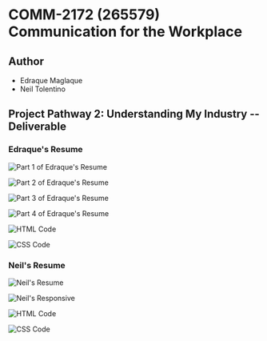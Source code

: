 # COMM-2172 (265579) Communication for the Workplace

## Author

- Edraque Maglaque
- Neil Tolentino
  
## Project Pathway 2: Understanding My Industry -- Deliverable

### Edraque's Resume

![Part 1 of Edraque's Resume](/images/edraque-resume-1.png?raw=true "Edraque's Resume")

![Part 2 of Edraque's Resume](/images/edraque-resume-2.png?raw=true "Edraque's Resume")

![Part 3 of Edraque's Resume](/images/edraque-resume-3.png?raw=true "Edraque's Resume")

![Part 4 of Edraque's Resume](/images/edraque-resume-4.png?raw=true "Edraque's Resume")

![HTML Code](/images/edraque-html.png?raw=true "Edraque's HTML Code")

![CSS Code](/images/edraque-css.png?raw=true "Edraque's CSS Code")

### Neil's Resume

![Neil's Resume](/images/neil-resume.png?raw=true "Neil's Resume website version")

![Neil's Responsive](/images/neil-resume-responsive.png?raw=true "Neil's Resume website version")

![HTML Code](/images/neil-html.png?raw=true "Neil's HTML Code")

![CSS Code](/images/neil-css.png?raw=true "Neil's CSS Code")
